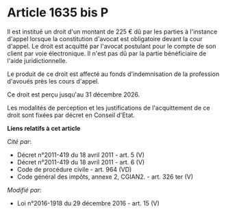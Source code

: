 # Article 1635 bis P

Il est institué un droit d'un montant de 225 € dû par les parties à l'instance d'appel lorsque la constitution d'avocat est
obligatoire devant la cour d'appel. Le droit est acquitté par l'avocat postulant pour le compte de son client par voie
électronique. Il n'est pas dû par la partie bénéficiaire de l'aide juridictionnelle. 

Le produit de ce droit est affecté au fonds d'indemnisation de la profession d'avoués près les cours d'appel. 

Ce droit est perçu jusqu'au 31 décembre 2026. 

Les modalités de perception et les justifications de l'acquittement de ce droit sont fixées par décret en Conseil d'Etat.

**Liens relatifs à cet article**

_Cité par_:

  - Décret n°2011-419 du 18 avril 2011 - art. 5 (V)
  - Décret n°2011-419 du 18 avril 2011 - art. 6 (V)
  - Code de procédure civile - art. 964 (VD)
  - Code général des impôts, annexe 2, CGIAN2. - art. 326 ter (V)

_Modifié par_:

  - Loi n°2016-1918 du 29 décembre 2016 - art. 15 (V)
